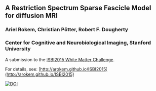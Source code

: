 ## A Restriction Spectrum Sparse Fascicle Model for diffusion MRI

### Ariel Rokem, Christian Pötter, Robert F. Dougherty

### Center for Cognitive and Neurobiological Imaging, Stanford University

A submission to the [ISBI2015 White Matter Challenge](http://biomedicalimaging.org/2015/white-matter-modeling-challenge/).

For details, see:
[http://arokem.github.io/ISBI2015](http://arokem.github.io/ISBI2015)

[![DOI](https://zenodo.org/badge/4285/arokem/ISBI2015.svg)](http://dx.doi.org/10.5281/zenodo.16835)
